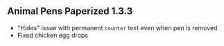 ## Animal Pens Paperized 1.3.3

- "Hides" issue with permanent `counter` text even when pen is removed
- Fixed chicken egg drops